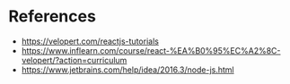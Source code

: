 # References

* https://velopert.com/reactjs-tutorials
* https://www.inflearn.com/course/react-%EA%B0%95%EC%A2%8C-velopert/?action=curriculum
* https://www.jetbrains.com/help/idea/2016.3/node-js.html